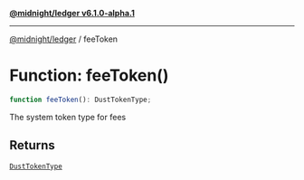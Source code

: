 [**@midnight/ledger v6.1.0-alpha.1**](../README.md)

***

[@midnight/ledger](../globals.md) / feeToken

# Function: feeToken()

```ts
function feeToken(): DustTokenType;
```

The system token type for fees

## Returns

[`DustTokenType`](../type-aliases/DustTokenType.md)
